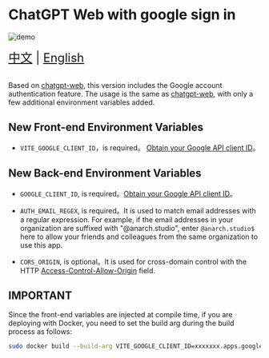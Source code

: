 # ChatGPT Web with google sign in

![demo](https://rorsch-1256426089.file.myqcloud.com/public/202303130217419.png)


<div style="font-size: 1.5rem;">
  <a href="./README.md">中文</a> |
  <a href="./README.en.md">English</a>
</div>
</br>

Based on [chatgpt-web](https://github.com/Chanzhaoyu/chatgpt-web), this version includes the Google account authentication feature. The usage is the same as [chatgpt-web](https://github.com/Chanzhaoyu/chatgpt-web), with only a few additional environment variables added.

## New Front-end Environment Variables
- `VITE_GOOGLE_CLIENT_ID`，is required。 [Obtain your Google API client ID](https://developers.google.com/identity/gsi/web/guides/get-google-api-clientid#get_your_google_api_client_id)。

## New Back-end Environment Variables
- `GOOGLE_CLIENT_ID`, is required。[Obtain your Google API client ID](https://developers.google.com/identity/gsi/web/guides/get-google-api-clientid#get_your_google_api_client_id)。

- `AUTH_EMAIL_REGEX`, is required。It is used to match email addresses with a regular expression. For example, if the email addresses in your organization are suffixed with "@anarch.studio", enter `@anarch.studio$` here to allow your friends and colleagues from the same organization to use this app.

- `CORS_ORIGIN`, is optional。It is used for cross-domain control with the HTTP [Access-Control-Allow-Origin](https://developer.mozilla.org/en-US/docs/Web/HTTP/Headers/Access-Control-Allow-Origin) field.

## IMPORTANT
Since the front-end variables are injected at compile time, if you are deploying with Docker, you need to set the build arg during the build process as follows:
```sh
sudo docker build --build-arg VITE_GOOGLE_CLIENT_ID=xxxxxxx.apps.googleusercontent.com -t  chatgpt-web . # Make sure to replace xxxxxxx.apps.googleusercontent.com with your own Google client ID.
```
